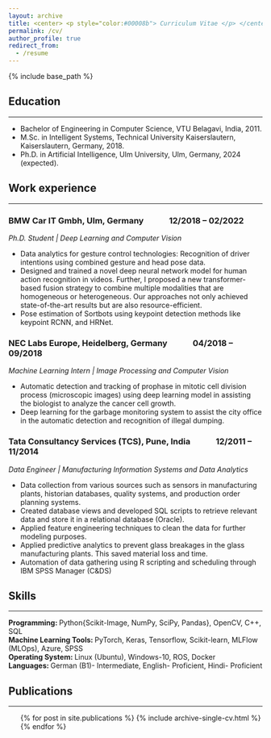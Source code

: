 ```yaml
---
layout: archive
title: <center> <p style="color:#00008b"> Curriculum Vitae </p> </center> 
permalink: /cv/
author_profile: true
redirect_from:
  - /resume
---
```


{% include base_path %}

## Education 
--------------------------------------------------------------------------------------------------------------------------------------------------------------------------
* Bachelor of Engineering in Computer Science, VTU Belagavi, India, 2011.
* M.Sc. in Intelligent Systems, Technical University Kaiserslautern, Kaiserslautern, Germany, 2018.
* Ph.D. in Artificial Intelligence, Ulm University, Ulm, Germany, 2024 (expected).

## Work experience 
--------------------------------------------------------------------------------------------------------------------------------------------------------------------------
### BMW Car IT Gmbh, Ulm, Germany      &nbsp;&nbsp;&nbsp;&nbsp;&nbsp;&nbsp;&nbsp;&nbsp;&nbsp;&nbsp;&nbsp;         12/2018 – 02/2022   
<i> Ph.D. Student | Deep Learning and Computer Vision </i>
- Data analytics for gesture control technologies: Recognition of driver intentions using combined gesture and head pose data.
- Designed and trained a novel deep neural network model for human action recognition in videos. Further, I proposed a new transformer-based fusion strategy to combine     multiple modalities that are homogeneous or heterogeneous. Our approaches not only achieved state-of-the-art results but are also resource-efficient.
- Pose estimation of Sortbots using keypoint detection methods like keypoint RCNN, and HRNet.
  
### NEC Labs Europe, Heidelberg, Germany   &nbsp;&nbsp;&nbsp;&nbsp;&nbsp;&nbsp;&nbsp;&nbsp;&nbsp;&nbsp;&nbsp;          04/2018 – 09/2018  
<i> Machine Learning Intern | Image Processing and Computer Vision </i>
- Automatic detection and tracking of prophase in mitotic cell division process (microscopic images) using deep learning model in assisting the biologist to analyze the cancer cell growth.
- Deep learning for the garbage monitoring system to assist the city office in the automatic detection and recognition of illegal dumping.
  
### Tata Consultancy Services (TCS), Pune, India   &nbsp;&nbsp;&nbsp;&nbsp;&nbsp;&nbsp;&nbsp;&nbsp;&nbsp;&nbsp;&nbsp;   12/2011 – 11/2014  
<i> Data Engineer | Manufacturing Information Systems and Data Analytics </i>
- Data collection from various sources such as sensors in manufacturing plants, historian databases, quality systems, and production order planning systems.
- Created database views and developed SQL scripts to retrieve relevant data and store it in a relational database (Oracle).
- Applied feature engineering techniques to clean the data for further modeling purposes.
- Applied predictive analytics to prevent glass breakages in the glass manufacturing plants. This saved material loss and time.
- Automation of data gathering using R scripting and scheduling through IBM SPSS Manager (C&DS)
  
## Skills 
--------------------------------------------------------------------------------------------------------------------------------------------------------------------------
<b> Programming: </b> Python{Scikit-Image, NumPy, SciPy, Pandas}, OpenCV, C++, SQL \
<b> Machine Learning Tools: </b> PyTorch, Keras, Tensorflow, Scikit-learn, MLFlow (MLOps), Azure, SPSS \
<b> Operating System: </b> Linux (Ubuntu), Windows-10, ROS, Docker \
<b> Languages: </b> German (B1)- Intermediate, English- Proficient, Hindi- Proficient 

## Publications
--------------------------------------------------------------------------------------------------------------------------------------------------------------------------
  <ul>{% for post in site.publications %}
    {% include archive-single-cv.html %}
  {% endfor %}</ul>
  
